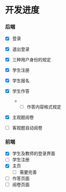 # 开发进度

### 后端

- [x] 登录

- [x] 退出登录

- [x] 三种用户身份的规定

- [x] 学生注册

- [x] 学生报名

- [x] 学生作答

  - - [ ] 作答内容格式规定

- [x] 主观题阅卷
- [ ] 客观题自动阅卷

### 前端

- [x] 学生及教师的登录界面
- [ ] 学生注册
- [x] 主页
  - [ ] 需要完善
- [ ] 作答页面
- [ ] 阅卷页面
